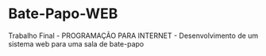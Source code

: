 # Bate-Papo-WEB
Trabalho Final - PROGRAMAÇÃO PARA INTERNET - Desenvolvimento de um sistema web para uma sala de bate-papo
